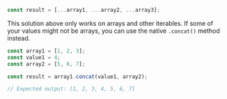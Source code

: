 ```javascript
const result = [...array1, ...array2, ...array3];
```

This solution above only works on arrays and other iterables. If some of your values might not be arrays, you can use the native `.concat()` method instead.

```javascript
const array1 = [1, 2, 3];
const value1 = 4;
const array2 = [5, 6, 7];

const result = array1.concat(value1, array2);

// Expected output: [1, 2, 3, 4, 5, 6, 7]
```
